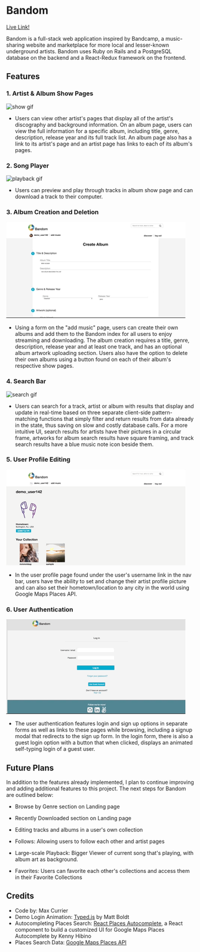 # Bandom

[Live Link!](https://bandom.herokuapp.com/#/login)

Bandom is a full-stack web application inspired by Bandcamp, a music-sharing
website and marketplace for more local and lesser-known underground artists.
Bandom uses Ruby on Rails and a PostgreSQL database on the backend
and a React-Redux framework on the frontend.

## Features

### 1. Artist & Album Show Pages

![show gif](app/assets/images/album-artist.gif)

- Users can view other artist's pages that display all of the artist's discography and background information. On an album page, users can view the full information for a specific album, including title, genre, description, release year and its full track list. An album page also has a link to its artist's page and an artist page has links to each of its album's pages.

### 2. Song Player

![playback gif](app/assets/images/bandom-playback.gif)

- Users can preview and play through tracks in album show page and can download a track to their computer.

### 3. Album Creation and Deletion

![create gif](app/assets/images/create-album2.gif)

- Using a form on the "add music" page, users can create their own albums and add them to the Bandom index for all users to enjoy streaming and downloading. The album creation requires a title, genre, description, release year and at least one track, and has an optional album artwork uploading section. Users also have the option to delete their own albums using a button found on each of their album's respective show pages.

### 4. Search Bar

![search gif](app/assets/images/updated-search.gif)

- Users can search for a track, artist or album with results that display and update in real-time based on three separate client-side pattern-matching functions that simply filter and return results from data already in the state, thus saving on slow and costly database calls. For a more intuitive UI, search results for artists have their pictures in a circular frame, artworks for album search results have square framing, and track search results have a blue music note icon beside them.

### 5. User Profile Editing

![edit gif](app/assets/images/edit-info2.gif)

- In the user profile page found under the user's username link in the nav bar, users have the ability to set and change their artist profile picture and can also set their hometown/location to any city in the world using Google Maps Places API.

### 6. User Authentication

![login gif](app/assets/images/bandom-login.gif)

- The user authentication features login and sign up options in separate forms as well as links to these pages while browsing, including a signup modal that redirects to the sign up form. In the login form, there is also a guest login option with a button that when clicked, displays an animated self-typing login of a guest user.

## Future Plans

In addition to the features already implemented, I plan to continue improving and adding additional features to this project. The next steps for Bandom are outlined below:

- Browse by Genre section on Landing page

- Recently Downloaded section on Landing page

- Editing tracks and albums in a user's own collection

- Follows: Allowing users to follow each other and artist pages

- Large-scale Playback: Bigger Viewer of current song that's playing, with album art as background.

- Favorites: Users can favorite each other's collections and access them in their Favorite Collections

## Credits

* Code by: Max Currier
* Demo Login Animation: [Typed.js](https://github.com/mattboldt/typed.js/) by Matt Boldt
* Autocompleting Places Search: [React Places Autocomplete](https://github.com/kenny-hibino/react-places-autocomplete), a React component to build a customized UI for Google Maps Places Autocomplete by Kenny Hibino
* Places Search Data: [Google Maps Places API](https://developers.google.com/places/web-service/autocomplete)
